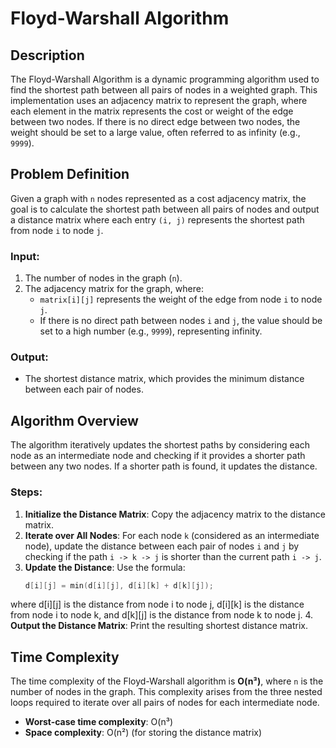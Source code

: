 # Floyd-Warshall Algorithm

## Description

The Floyd-Warshall Algorithm is a dynamic programming algorithm used to find the shortest path between all pairs of nodes in a weighted graph. This implementation uses an adjacency matrix to represent the graph, where each element in the matrix represents the cost or weight of the edge between two nodes. If there is no direct edge between two nodes, the weight should be set to a large value, often referred to as infinity (e.g., `9999`).

## Problem Definition

Given a graph with `n` nodes represented as a cost adjacency matrix, the goal is to calculate the shortest path between all pairs of nodes and output a distance matrix where each entry `(i, j)` represents the shortest path from node `i` to node `j`.

### Input:

1. The number of nodes in the graph (`n`).
2. The adjacency matrix for the graph, where:
   - `matrix[i][j]` represents the weight of the edge from node `i` to node `j`.
   - If there is no direct path between nodes `i` and `j`, the value should be set to a high number (e.g., `9999`), representing infinity.

### Output:

- The shortest distance matrix, which provides the minimum distance between each pair of nodes.

## Algorithm Overview

The algorithm iteratively updates the shortest paths by considering each node as an intermediate node and checking if it provides a shorter path between any two nodes. If a shorter path is found, it updates the distance.

### Steps:

1. **Initialize the Distance Matrix**: Copy the adjacency matrix to the distance matrix.
2. **Iterate over All Nodes**: For each node `k` (considered as an intermediate node), update the distance between each pair of nodes `i` and `j` by checking if the path `i -> k -> j` is shorter than the current path `i -> j`.
3. **Update the Distance**: Use the formula:
   ```c
   d[i][j] = min(d[i][j], d[i][k] + d[k][j]);
   ```
where d[i][j] is the distance from node i to node j, d[i][k] is the distance from node i to node k, and d[k][j] is the distance from node k to node j.
4. **Output the Distance Matrix**: Print the resulting shortest distance matrix.

## Time Complexity

The time complexity of the Floyd-Warshall algorithm is **O(n³)**, where `n` is the number of nodes in the graph. This complexity arises from the three nested loops required to iterate over all pairs of nodes for each intermediate node.

- **Worst-case time complexity**: O(n³)
- **Space complexity**: O(n²) (for storing the distance matrix)
